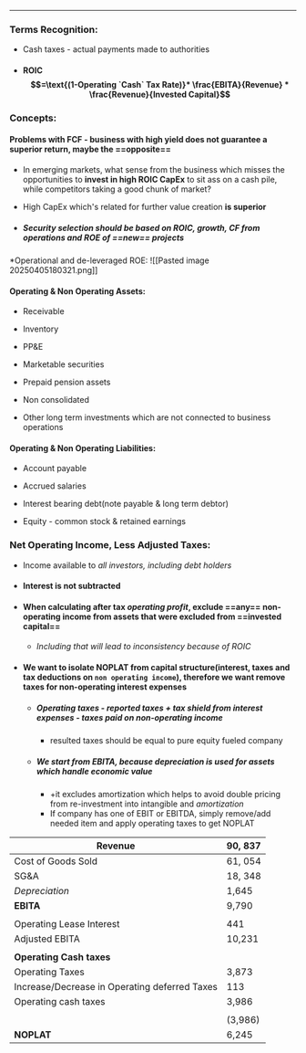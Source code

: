 ***
### Terms Recognition:
- Cash taxes - actual payments made to authorities

- #### ROIC $$=\text{(1-Operating `Cash` Tax Rate)}* \frac{EBITA}{Revenue} * \frac{Revenue}{Invested Capital}$$

### Concepts:

#### Problems with FCF - business with high yield does not guarantee a superior return, maybe the ==opposite==
- In emerging markets, what sense from the business which misses the opportunities to **invest in high ROIC CapEx** to sit ass on a cash pile, while competitors taking a good chunk of market?
- High CapEx which's related for further value creation **is superior**

- ##### Security selection should be based on ROIC, growth, CF from operations and ROE of ==new== projects

*Operational and de-leveraged ROE:
![[Pasted image 20250405180321.png]]
#### Operating & Non Operating Assets:
- Receivable
- Inventory 
- PP&E

- Marketable securities 
- Prepaid pension assets
- Non consolidated 
- Other long term investments which are not connected to business operations 
 
#### Operating & Non Operating Liabilities:
- Account payable 
- Accrued salaries 
- Interest bearing debt(note payable & long term debtor)

- Equity - common stock & retained earnings 

### Net Operating Income, Less Adjusted Taxes:
- Income available to *all investors, including debt holders*

- #### Interest is not subtracted 

- #### When calculating after tax *operating profit*, exclude ==any== non-operating income from assets that were excluded from ==invested capital==
	- *Including that will lead to inconsistency because of ROIC*   

- #### We want to isolate NOPLAT from capital structure(interest, taxes and tax deductions on `non operating income`), therefore we want remove taxes for non-operating interest expenses
	- ##### Operating taxes - reported taxes + tax shield from interest expenses - taxes paid on non-operating income 
		- resulted taxes should be equal to pure equity fueled company


	- ##### We start from EBITA, because depreciation is used for assets which handle economic value
		- +it excludes amortization which helps to avoid double pricing from re-investment into intangible and *amortization*
		- If company has one of EBIT or EBITDA, simply remove/add needed item and apply operating taxes to get NOPLAT 

| **Revenue**                                   | 90, 837                                    |
| --------------------------------------------- | ------------------------------------------ |
| Cost of Goods Sold                            | 61, 054                                    |
| SG&A                                          | 18, 348                                    |
| *Depreciation*                                | 1,645                                      |
| **EBITA**                                     | 9,790                                      |
|                                               |                                            |
| Operating Lease Interest                      | 441                                        |
| Adjusted EBITA                                | 10,231                                     |
|                                               |                                            |
| **Operating Cash taxes**                      |                                            |
| Operating Taxes                               | 3,873                                      |
| Increase/Decrease in Operating deferred Taxes | 113                                        |
| Operating cash taxes                          | 3,986                                      |
|                                               |                                            |
|                                               | (3,986)                                    |
| **NOPLAT**                                    | 6,245                                      |
